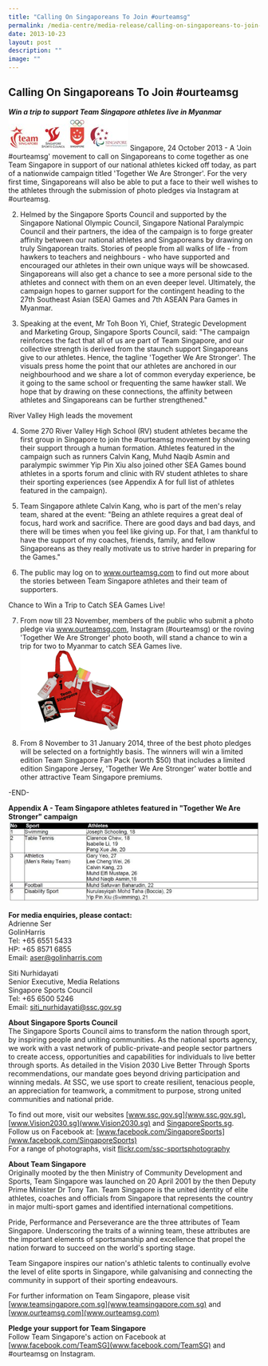 ```yaml
---
title: "Calling On Singaporeans To Join #ourteamsg"
permalink: /media-centre/media-release/calling-on-singaporeans-to-join-ourteamsg/
date: 2013-10-23
layout: post
description: ""
image: ""
---
```

## **Calling On Singaporeans To Join #ourteamsg**

***Win a trip to support Team Singapore athletes live in Myanmar***
![](/images/Media%20Centre/Media%20Release/2013/October%202013/CALLINGONSINGAPOREANSTOJOINourteamsgMainPar0042Imagegif.gif)
Singapore, 24 October 2013 - A 'Join #ourteamsg' movement to call on Singaporeans to come together as one Team Singapore in support of our national athletes kicked off today, as part of a nationwide campaign titled 'Together We Are Stronger'. For the very first time, Singaporeans will also be able to put a face to their well wishes to the athletes through the submission of photo pledges via Instagram at #ourteamsg.

2. Helmed by the Singapore Sports Council and supported by the Singapore National Olympic Council, Singapore National Paralympic Council and their partners, the idea of the campaign is to forge greater affinity between our national athletes and Singaporeans by drawing on truly Singaporean traits. Stories of people from all walks of life - from hawkers to teachers and neighbours - who have supported and encouraged our athletes in their own unique ways will be showcased. Singaporeans will also get a chance to see a more personal side to the athletes and connect with them on an even deeper level. Ultimately, the campaign hopes to garner support for the contingent heading to the 27th Southeast Asian (SEA) Games and 7th ASEAN Para Games in Myanmar.

3. Speaking at the event, Mr Toh Boon Yi, Chief, Strategic Development and Marketing Group, Singapore Sports Council, said: "The campaign reinforces the fact that all of us are part of Team Singapore, and our collective strength is derived from the staunch support Singaporeans give to our athletes. Hence, the tagline 'Together We Are Stronger'. The visuals press home the point that our athletes are anchored in our neighbourhood and we share a lot of common everyday experience, be it going to the same school or frequenting the same hawker stall. We hope that by drawing on these connections, the affinity between athletes and Singaporeans can be further strengthened."

River Valley High leads the movement

	
4. Some 270 River Valley High School (RV) student athletes became the first group in Singapore to join the #ourteamsg movement by showing their support through a human formation. Athletes featured in the campaign such as runners Calvin Kang, Muhd Naqib Asmin and paralympic swimmer Yip Pin Xiu also joined other SEA Games bound athletes in a sports forum and clinic with RV student athletes to share their sporting experiences (see Appendix A for full list of athletes featured in the campaign).

5. Team Singapore athlete Calvin Kang, who is part of the men's relay team, shared at the event: "Being an athlete requires a great deal of focus, hard work and sacrifice. There are good days and bad days, and there will be times when you feel like giving up. For that, I am thankful to have the support of my coaches, friends, family, and fellow Singaporeans as they really motivate us to strive harder in preparing for the Games."

6. The public may log on to www.ourteamsg.com to find out more about the stories between Team Singapore athletes and their team of supporters.

Chance to Win a Trip to Catch SEA Games Live!

	
7. From now till 23 November, members of the public who submit a photo pledge via www.ourteamsg.com, Instagram (#ourteamsg) or the roving 'Together We Are Stronger' photo booth, will stand a chance to win a trip for two to Myanmar to catch SEA Games live.
![](/images/Media%20Centre/Media%20Release/2013/October%202013/CALLINGONSINGAPOREANSTOJOINourteamsgMainPar0051Imagegif.gif)

8. From 8 November to 31 January 2014, three of the best photo pledges will be selected on a fortnightly basis. The winners will win a limited edition Team Singapore Fan Pack (worth $50) that includes a limited edition Singapore Jersey, 'Together We Are Stronger' water bottle and other attractive Team Singapore premiums.

-END-

**Appendix A - Team Singapore athletes featured in "Together We Are Stronger" campaign**
![](/images/Media%20Centre/Media%20Release/2013/October%202013/CALLINGONSINGAPOREANSTOJOINourteamsgMainPar0054Imagegif.gif)

**For media enquiries, please contact:**
<br>Adrienne Ser
<br>GolinHarris
<br>Tel: +65 6551 5433
<br>HP: +65 8571 6855
<br>Email: aser@golinharris.com

Siti Nurhidayati
<br>Senior Executive, Media Relations
<br>Singapore Sports Council
<br>Tel: +65 6500 5246
<br>Email: siti_nurhidayati@ssc.gov.sg

**About Singapore Sports Council**
<br>
The Singapore Sports Council aims to transform the nation through sport, by inspiring people and uniting communities. As the national sports agency, we work with a vast network of public-private-and people sector partners to create access, opportunities and capabilities for individuals to live better through sports. As detailed in the Vision 2030 Live Better Through Sports recommendations, our mandate goes beyond driving participation and winning medals. At SSC, we use sport to create resilient, tenacious people, an appreciation for teamwork, a commitment to purpose, strong united communities and national pride.

To find out more, visit our websites [www.ssc.gov.sg](www.ssc.gov.sg), [www.Vision2030.sg](www.Vision2030.sg) and [SingaporeSports.sg](SingaporeSports.sg).
<br>
Follow us on Facebook at: [www.facebook.com/SingaporeSports](www.facebook.com/SingaporeSports)
<br>
For a range of photographs, visit [flickr.com/ssc-sportsphotography](flickr.com/ssc-sportsphotography)

**About Team Singapore**
<br>
Originally mooted by the then Ministry of Community Development and Sports, Team Singapore was launched on 20 April 2001 by the then Deputy Prime Minister Dr Tony Tan. Team Singapore is the united identity of elite athletes, coaches and officials from Singapore that represents the country in major multi-sport games and identified international competitions.

Pride, Performance and Perseverance are the three attributes of Team Singapore. Underscoring the traits of a winning team, these attributes are the important elements of sportsmanship and excellence that propel the nation forward to succeed on the world's sporting stage.

Team Singapore inspires our nation's athletic talents to continually evolve the level of elite sports in Singapore, while galvanising and connecting the community in support of their sporting endeavours.

For further information on Team Singapore, please visit [www.teamsingapore.com.sg](www.teamsingapore.com.sg) and [www.ourteamsg.com](www.ourteamsg.com)

**Pledge your support for Team Singapore**
<br>
Follow Team Singapore's action on Facebook at [www.facebook.com/TeamSG](www.facebook.com/TeamSG) and #ourteamsg on Instagram.